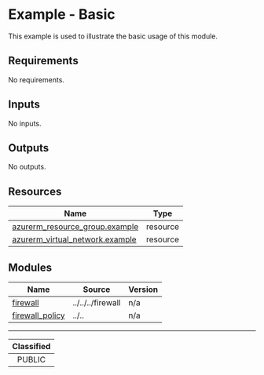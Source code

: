 # Example - Basic

This example is used to illustrate the basic usage of this module.

<!-- BEGIN_TF_DOCS -->
## Requirements

No requirements.

## Inputs

No inputs.

## Outputs

No outputs.

## Resources

| Name | Type |
|------|------|
| [azurerm_resource_group.example](https://registry.terraform.io/providers/hashicorp/azurerm/latest/docs/resources/resource_group) | resource |
| [azurerm_virtual_network.example](https://registry.terraform.io/providers/hashicorp/azurerm/latest/docs/resources/virtual_network) | resource |

## Modules

| Name | Source | Version |
|------|--------|---------|
| <a name="module_firewall"></a> [firewall](#module\_firewall) | ../../../firewall | n/a |
| <a name="module_firewall_policy"></a> [firewall\_policy](#module\_firewall\_policy) | ../.. | n/a |
<!-- END_TF_DOCS -->
_______________
| Classified  |
| :---------: |
|   PUBLIC    |